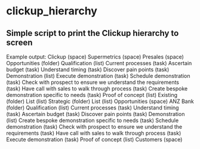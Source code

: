 # clickup_hierarchy
## Simple script to print the Clickup hierarchy to screen

Example output:
Clickup (space)
Supermetrics (space)
Presales (space)
        Opportunities (folder)
                Qualification (list)
                        Current processes (task)
                        Ascertain budget (task)
                        Understand timing (task)
                        Discover pain points (task)
                Demonstration (list)
                        Execute demonstration (task)
                        Schedule demonstration (task)
                        Check with prospect to ensure we understand the requirements (task)
                        Have call with sales to walk through process (task)
                        Create bespoke demonstration specific to needs (task)
                Proof of concept (list)
        Existing (folder)
                List (list)
        Strategic (folder)
                List (list)
Opportunities (space)
        ANZ Bank (folder)
                Qualification (list)
                        Current processes (task)
                        Understand timing (task)
                        Ascertain budget (task)
                        Discover pain points (task)
                Demonstration (list)
                        Create bespoke demonstration specific to needs (task)
                        Schedule demonstration (task)
                        Check with prospect to ensure we understand the requirements (task)
                        Have call with sales to walk through process (task)
                        Execute demonstration (task)
                Proof of concept (list)
Customers (space)
